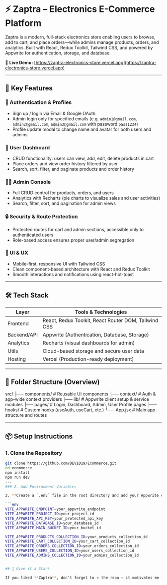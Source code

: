 # ⚡ Zaptra – Electronics E-Commerce Platform

Zaptra is a modern, full-stack electronics store enabling users to browse, add to cart, and place orders—while admins manage products, orders, and analytics. Built with React, Redux Toolkit, Tailwind CSS, and powered by Appwrite for authentication, storage, and database.

🔗 **Live Demo:** [https://zaptra-electronics-store.vercel.app](https://zaptra-electronics-store.vercel.app)

---

## 🚀 Key Features

### 👤 Authentication & Profiles
- Sign up / login via Email & Google OAuth  
- Admin login only for specified emails (e.g. `admin1@gmail.com`, `admin2@gmail.com`, `admin3@gmail.com` with password `pass1234`)  
- Profile update modal to change name and avatar for both users and admins  

### 🛒 User Dashboard
- CRUD functionality: users can view, add, edit, delete products in cart  
- Place orders and view order history filtered by user  
- Search, sort, filter, and paginate products and order history  

### 🧑‍💼 Admin Console
- Full CRUD control for products, orders, and users  
- Analytics with Recharts (pie charts to visualize sales and user activities)  
- Search, filter, sort, and pagination for admin views  

### 🔒 Security & Route Protection
- Protected routes for cart and admin sections, accessible only to authenticated users  
- Role-based access ensures proper user/admin segregation  

### 🧩 UI & UX
- Mobile-first, responsive UI with Tailwind CSS  
- Clean component-based architecture with React and Redux Toolkit  
- Smooth interactions and notifications using react-hot-toast  

---

## 🛠️ Tech Stack

| Layer        | Tools & Technologies                        |
|--------------|----------------------------------------------|
| Frontend     | React, Redux Toolkit, React Router DOM, Tailwind CSS |
| Backend/API  | Appwrite (Authentication, Database, Storage) |
| Analytics    | Recharts (visual dashboards for admin)       |
| Utils        | Cloud-based storage and secure user data     |
| Hosting      | Vercel (Production-ready deployment)         |

---

## 📁 Folder Structure (Overview)

src/
├── components/ # Reusable UI components
├── context/ # Auth & app-wide context providers
├── lib/ # Appwrite client setup & service modules
├── pages/ # Login, Dashboard, Admin, User Profile pages
├── hooks/ # Custom hooks (useAuth, useCart, etc.)
└── App.jsx # Main app structure and routes


----

## 📦 Setup Instructions

### 1. Clone the Repository

```bash
git clone https://github.com/DEVID19/Ecommerce.git
cd ecommerce 
npm install
npm run dev
---
### 2. Add Environment Variables

3. **Create a `.env` file in the root directory and add your Appwrite credentials:**

```env
VITE_APPWRITE_ENDPOINT=your_appwrite_endpoint
VITE_APPWRITE_PROJECT_ID=your_project_id
VITE_APPWRITE_API_KEY=your_protected_api_key
VITE_APPWRITE_DATABASE_ID=your_database_id
VITE_APPWRITE_MAIN_BUCKET_ID=your_bucket_id

VITE_APPWRITE_PRODUCTS_COLLECTION_ID=your_products_collection_id
VITE_APPWRITE_CART_COLLECTION_ID=your_cart_collection_id
VITE_APPWRITE_ORDERS_COLLECTION_ID=your_orders_collection_id
VITE_APPWRITE_USERS_COLLECTION_ID=your_users_collection_id
VITE_APPWRITE_ADMINS_COLLECTION_ID=your_admins_collection_id


## 🌟 Give it a Star!

If you liked **Zaptra**, don’t forget to ⭐ the repo — it motivates me to build more awesome projects!
